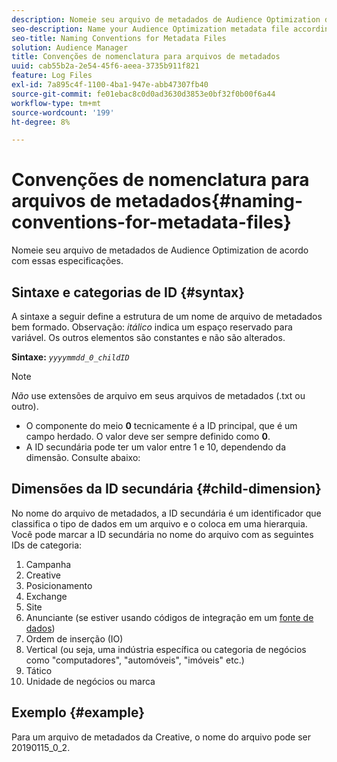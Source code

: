 ```yaml
---
description: Nomeie seu arquivo de metadados de Audience Optimization de acordo com essas especificações.
seo-description: Name your Audience Optimization metadata file according to these specifications.
seo-title: Naming Conventions for Metadata Files
solution: Audience Manager
title: Convenções de nomenclatura para arquivos de metadados
uuid: cab55b2a-2e54-45f6-aeea-3735b911f821
feature: Log Files
exl-id: 7a895c4f-1100-4ba1-947e-abb47307fb40
source-git-commit: fe01ebac8c0d0ad3630d3853e0bf32f0b00f6a44
workflow-type: tm+mt
source-wordcount: '199'
ht-degree: 8%

---
```


# Convenções de nomenclatura para arquivos de metadados{#naming-conventions-for-metadata-files}

Nomeie seu arquivo de metadados de Audience Optimization de acordo com essas especificações.

## Sintaxe e categorias de ID {#syntax}

A sintaxe a seguir define a estrutura de um nome de arquivo de metadados bem formado. Observação: *itálico* indica um espaço reservado para variável. Os outros elementos são constantes e não são alterados.

**Sintaxe:** *`yyyymmdd_0_childID`*

>[!NOTE]
>
>*Não* use extensões de arquivo em seus arquivos de metadados (.txt ou outro).

<!--In the name syntax, you'll notice a parent ID variable. Don't confuse it with the parent ID used in the [metadata file contents](../../../reporting/audience-optimization-reports/metadata-files-intro/metadata-file-contents.md). These 2 variables seem similar, but they represent different things:-->

* O componente do meio **0** tecnicamente é a ID principal, que é um campo herdado. O valor deve ser sempre definido como **0**.
* A ID secundária pode ter um valor entre 1 e 10, dependendo da dimensão. Consulte abaixo:

## Dimensões da ID secundária {#child-dimension}

No nome do arquivo de metadados, a ID secundária é um identificador que classifica o tipo de dados em um arquivo e o coloca em uma hierarquia. Você pode marcar a ID secundária no nome do arquivo com as seguintes IDs de categoria:

1. Campanha
1. Creative
1. Posicionamento
1. Exchange
1. Site
1. Anunciante (se estiver usando códigos de integração em um [fonte de dados](../../../features/manage-datasources.md#details))
1. Ordem de inserção (IO)
1. Vertical (ou seja, uma indústria específica ou categoria de negócios como &quot;computadores&quot;, &quot;automóveis&quot;, &quot;imóveis&quot; etc.)
1. Tático
1. Unidade de negócios ou marca

## Exemplo {#example}

Para um arquivo de metadados da Creative, o nome do arquivo pode ser 20190115_0_2.

<!--Let's take a look at how you would use these IDs in a metadata file name. As an example, say your data file consists of campaign creatives. In this case, the campaign is a parent object and the creatives are child objects because they belong to, or are contained by, the campaign. As a result, you'd choose the following IDs for the metadata file name:

* Parent ID: `1` 
* Child ID: `2`

Your metadata file name would look like this: `20150827_1_2`

Sometimes, you might have data that does not belong to a parent object. Whenever this is the case, select ID 0 for the parent ID. In this case, your file title would look like this: `20150827_0_2`. -->
